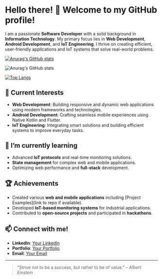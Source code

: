 # Hello there! 👋 Welcome to my GitHub profile!

I am a passionate **Software Developer** with a solid background in **Information Technology**. My primary focus lies in **Web Development**, **Android Development**, and **IoT Engineering**. I thrive on creating efficient, user-friendly applications and IoT systems that solve real-world problems.

[![Anurag's GitHub stats](https://github-readme-stats.vercel.app/api?username=rinoindraw)](https://github.com/anuraghazra/github-readme-stats)

![Anurag's GitHub stats](https://github-readme-stats.vercel.app/api?username=rinoindraw&show_icons=true&theme=transparent)

[![Top Langs](https://github-readme-stats.vercel.app/api/top-langs/?username=rinoindraw&layout=donut-vertical&show_icons=true&theme=transparent)](https://github.com/anuraghazra/github-readme-stats)

## 🔭 Current Interests
- **Web Development**: Building responsive and dynamic web applications using modern frameworks and technologies.
- **Android Development**: Crafting seamless mobile experiences using Native Kotlin and Flutter.
- **IoT Engineering**: Integrating smart solutions and building efficient systems to improve everyday tasks.

## 🌱 I’m currently learning
- Advanced **IoT protocols** and real-time monitoring solutions.
- **State management** for complex web and mobile applications.
- Optimizing web performance and **full-stack** development.

## 🏆 Achievements
- Created various **web and mobile applications** including [Project Examples](link to repo if available).
- Developed **IoT-based monitoring systems** for industrial applications.
- Contributed to **open-source projects** and participated in **hackathons**.

## 📫 Connect with me!
- **LinkedIn**: [Your LinkedIn](link)
- **Portfolio**: [Your Portfolio](link)
- **Email**: [Your Email](mailto:your.email@example.com)

---

> "Strive not to be a success, but rather to be of value." – *Albert Einstein*
